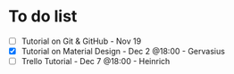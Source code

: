 # To do list
- [ ] Tutorial on Git & GitHub - Nov 19
- [X] Tutorial on Material Design - Dec 2 @18:00 - Gervasius
- [ ] Trello Tutorial - Dec 7 @18:00 - Heinrich
